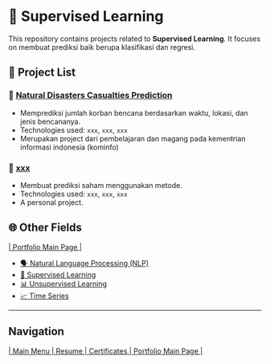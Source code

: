 # 🧠 Supervised Learning
This repository contains projects related to **Supervised Learning**. It focuses on membuat prediksi baik berupa klasifikasi dan regresi.

## 📁 Project List
### 📌 [Natural Disasters Casualties Prediction](https://github.com/Raynaldi-DC/Supervised-Learning/tree/main/Natural-Disasters-Casualties-Prediction)
- Memprediksi jumlah korban bencana berdasarkan waktu, lokasi, dan jenis bencananya.
- Technologies used: `xxx`, `xxx`, `xxx`
- Merupakan project dari pembelajaran dan magang pada kementrian informasi indonesia (kominfo)

### 📌 [xxx](https://github.com/Raynaldi-DC/Supervised-Learning/tree/main/xxx)
- Membuat prediksi saham menggunakan metode.
- Technologies used: `xxx`, `xxx`, `xxx`
- A personal project.

## 🌐 Other Fields
[| Portfolio Main Page |](https://github.com/Raynaldi-DC/Portofolio)  
- [🗣️ Natural Language Processing (NLP)](https://github.com/Raynaldi-DC/Natural-Language-Processing)  
- [🧠 Supervised Learning](https://github.com/Raynaldi-DC/Supervised-Learning)  
- [📊 Unsupervised Learning](https://github.com/Raynaldi-DC/Unsupervised-Learning)  
- [📈 Time Series](https://github.com/Raynaldi-DC/Time-Series)   

---

## Navigation
[| Main Menu ](https://github.com/Raynaldi-DC)[| Resume ](https://github.com/Raynaldi-DC/Resume)[| Certificates ](https://github.com/Raynaldi-DC/Certificates)[| Portfolio Main Page |](https://github.com/Raynaldi-DC/Portofolio)

